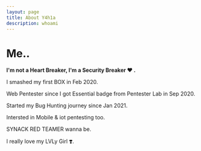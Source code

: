 ```yaml
---
layout: page
title: About Y4h1a
description: whoami
---
```

# Me.. 
**I'm not a Heart Breaker, I'm a Security Breaker ♥️ .**

I smashed my first BOX in Feb 2020.

Web Pentester since I got Essential badge from Pentester Lab in Sep 2020.

Started my Bug Hunting journey since Jan 2021.

Intersted in Mobile & iot pentesting too.

SYNACK RED TEAMER wanna be.

I really love my LVLy Girl ❣️.


